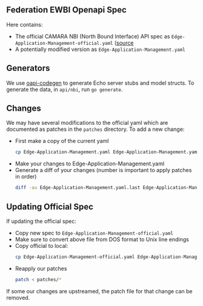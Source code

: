 ## Federation EWBI Openapi Spec

Here contains:

- The official CAMARA NBI (North Bound Interface) API spec as `Edge-Application-Management-official.yaml` ([source](https://github.com/camaraproject/EdgeCloud/tree/main/code/API_definitions)
- A potentially modified version as `Edge-Application-Management.yaml`

## Generators

We use [oapi-codegen](https://github.com/oapi-codegen/oapi-codegen) to generate Echo server stubs and model structs. To generate the data, in `api/nbi`, run `go generate`.

## Changes

We may have several modifications to the official yaml which are documented as patches in the `patches` directory. To add a new change:

- First make a copy of the current yaml
  ```bash
  cp Edge-Application-Management.yaml Edge-Application-Management.yaml.last
  ```
- Make your changes to Edge-Application-Management.yaml
- Generate a diff of your changes (number is important to apply patches in order)
  ```bash
  diff -au Edge-Application-Management.yaml.last Edge-Application-Management.yaml > patches/##-my-change-desc.patch
  ```

## Updating Official Spec

If updating the official spec:

- Copy new spec to `Edge-Application-Management-official.yaml`
- Make sure to convert above file from DOS format to Unix line endings
- Copy official to local:
  ```bash
  cp Edge-Application-Management-official.yaml Edge-Application-Management.yaml
  ```
- Reapply our patches
  ```bash
  patch < patches/*
  ```

If some our changes are upstreamed, the patch file for that change
can be removed.
